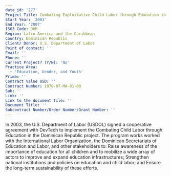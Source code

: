 ```yaml
---
data_id: '277'
Project Title: Combating Exploitative Child Labor through Education in the Dominican Republic
Start Year: '2003'
End Year: '2007'
ISO3 Code: DOM
Region: Latin America and the Caribbean
Country: Dominican Republic
Client/ Donor: U.S. Department of Labor
Point of contact: ''
Email: ''
Phone: ''
Current Project? (Y/N): 'No'
Practice Area:
  - 'Education, Gender, and Youth'
Prime: ''
Contract Value USD: ''
Contract Number: 1070-07-MA-01-00
Sub: ''
Link: ''
Link to the document file: ''
Document Title: ''
Subcontract Number/Order Number/Grant Number: ''
---
```

In 2003, the U.S. Department of Labor (USDOL) signed a cooperative agreement with DevTech to implement the Combating Child Labor through Education in the Dominican Republic project. The program works worked with the International Labor Organization, the Dominican Secretariats of Education and Labor, and other stakeholders to: Raise awareness of the importance of education for all children and to mobilize a wide array of actors to improve and expand education infrastructures; Strengthen national institutions and policies on education and child labor; and Ensure the long-term sustainability of these efforts.